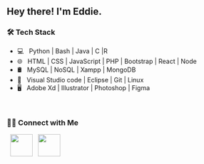 <h2> Hey there! I'm Eddie.</h2>

<h3>🛠 Tech Stack</h3>

- 💻 &nbsp; Python | Bash | Java | C |R
- 🌐 &nbsp; HTML | CSS | JavaScript | PHP | Bootstrap | React | Node
- 🛢 &nbsp;  MySQL | NoSQL | Xampp | MongoDB
- 🔧 &nbsp; Visual Studio code | Eclipse | Git | Linux
- 🖥 &nbsp; Adobe Xd | Illustrator | Photoshop | Figma

<br>
<p align="center">
<h3> 🤝🏻 Connect with Me </h3>
&nbsp; <a href="https://www.linkedin.com/in/edward-wynman/" target="_blank" rel="noopener noreferrer"><img src="https://img.icons8.com/plasticine/100/000000/linkedin.png" width="50" /></a>
&nbsp; <a href="edward.wynman@gmail.com" target="_blank" rel="noopener noreferrer"><img src="https://img.icons8.com/plasticine/100/000000/gmail.png"  width="50" /></a>
</p>
